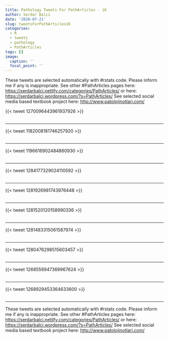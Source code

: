 ```yaml
---
title: Pathology Tweets For PathArticles - 16
author: Serdar Balci
date: '2020-07-21'
slug: tweetsForPathArticles16
categories:
  - R
  - tweets
  - pathology
  - PathArticles
tags: []
image:
  caption: ''
  focal_point: ''
---
```



These tweets are selected automatically with #rstats code. Please inform me if any is inappropriate.
See other #PathArticles pages here: https://serdarbalci.netlify.com/categories/PathArticles/  or here: https://serdarbalci.wordpress.com/?s=PathArticles/ 
See selected social media based textbook project here: http://www.patolojinotlari.com/

{{< tweet 1270096443961937926 >}}
<br>
<br>
<hr>
{{< tweet 1182008181746257920 >}}
<br>
<br>
<hr>
{{< tweet 1196616902484860930 >}}
<br>
<br>
<hr>
{{< tweet 1284177329024110592 >}}
<br>
<br>
<hr>
{{< tweet 1281926981743976448 >}}
<br>
<br>
<hr>
{{< tweet 1281520120158990336 >}}
<br>
<br>
<hr>
{{< tweet 1281483315061587974 >}}
<br>
<br>
<hr>
{{< tweet 1280476298515603457 >}}
<br>
<br>
<hr>
{{< tweet 1268556947369967624 >}}
<br>
<br>
<hr>
{{< tweet 1268929453364633600 >}}
<br>
<br>
<hr>


These tweets are selected automatically with #rstats code. Please inform me if any is inappropriate.
See other #PathArticles pages here: https://serdarbalci.netlify.com/categories/PathArticles/  or here: https://serdarbalci.wordpress.com/?s=PathArticles/ 
See selected social media based textbook project here: http://www.patolojinotlari.com/

